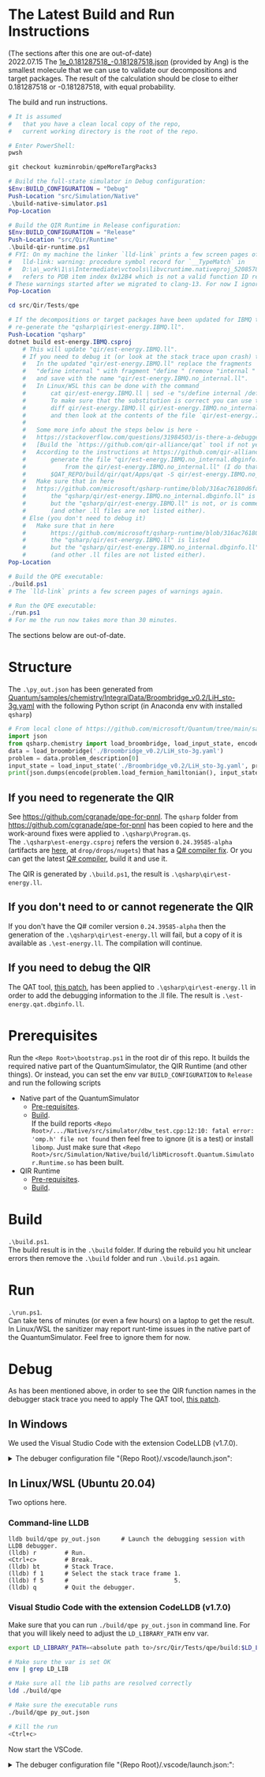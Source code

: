 # The Latest Build and Run Instructions
(The sections after this one are out-of-date)  
2022.07.15
The [1e_0.181287518_-0.181287518.json](https://github.com/microsoft/qsharp-runtime/blob/kuzminrobin/qpeMoreTargPacks3/src/Qir/Tests/qpe/1e_0.181287518_-0.181287518.json)
(provided by Ang) is the smallest molecule that we can use to validate our decompositions and target packages.
The result of the calculation should be close to either 0.181287518 or -0.181287518, with equal probability.

The build and run instructions.
```powershell
# It is assumed 
#   that you have a clean local copy of the repo,
#   current working directory is the root of the repo.

# Enter PowerShell:
pwsh

git checkout kuzminrobin/qpeMoreTargPacks3 

# Build the full-state simulator in Debug configuration:
$Env:BUILD_CONFIGURATION = "Debug"
Push-Location "src/Simulation/Native"
.\build-native-simulator.ps1
Pop-Location

# Build the QIR Runtime in Release configuration:
$Env:BUILD_CONFIGURATION = "Release"
Push-Location "src/Qir/Runtime"
.\build-qir-runtime.ps1
# FYI: On my machine the linker `lld-link` prints a few screen pages of warnings like this
#   lld-link: warning: procedure symbol record for `__TypeMatch` in 
#   D:\a\_work\1\s\Intermediate\vctools\libvcruntime.nativeproj_520857879\objr\amd64\frame.obj 
#   refers to PDB item index 0x12B4 which is not a valid function ID record
# These warnings started after we migrated to clang-13. For now I ignore those warnings.
Pop-Location

cd src/Qir/Tests/qpe

# If the decompositions or target packages have been updated for IBMQ then 
# re-generate the "qsharp\qir\est-energy.IBMQ.ll".
Push-Location "qsharp"
dotnet build est-energy.IBMQ.csproj
    # This will update "qir/est-energy.IBMQ.ll".
    # If you need to debug it (or look at the stack trace upon crash) then 
    #   In the updated "qir/est-energy.IBMQ.ll" replace the fragments 
    #   "define internal " with fragment "define " (remove "internal " from the function definitions),
    #   and save with the name "qir/est-energy.IBMQ.no_internal.ll".
    #   In Linux/WSL this can be done with the command
    #       cat qir/est-energy.IBMQ.ll | sed -e "s/define internal /define /" > qir/est-energy.IBMQ.no_internal.ll
    #       To make sure that the substitution is correct you can use the command 
    #       diff qir/est-energy.IBMQ.ll qir/est-energy.IBMQ.no_internal.ll > qir/est-energy.IBMQ.no_internal.ll.diff
    #       and then look at the contents of the file `qir/est-energy.IBMQ.no_internal.ll.diff`. 
    #
    #   Some more info about the steps below is here - 
    #   https://stackoverflow.com/questions/31984503/is-there-a-debugger-for-llvm-ir/72398082#72398082.
    #   [Build the `https://github.com/qir-alliance/qat` tool if not yet done (I have done that in WSL), and] 
    #   According to the instructions at https://github.com/qir-alliance/qat/pull/66 
    #       generate the file "qir/est-energy.IBMQ.no_internal.dbginfo.ll" 
    #           from the qir/est-energy.IBMQ.no_internal.ll" (I do that in WSL).
    #       $QAT_REPO/build/qir/qat/Apps/qat -S qir/est-energy.IBMQ.no_internal.ll > qir/est-energy.IBMQ.no_internal.dbginfo.ll
    #   Make sure that in here 
    #   https://github.com/microsoft/qsharp-runtime/blob/316ac76180d6fa33c6810389ee4443c597e11a82/src/Qir/Tests/qpe/CMakeLists.txt#L34-L39
    #       the "qsharp/qir/est-energy.IBMQ.no_internal.dbginfo.ll" is listed 
    #       but the "qsharp/qir/est-energy.IBMQ.ll" is not, or is commented out
    #       (and other .ll files are not listed either).
    # Else (you don't need to debug it)
    #   Make sure that in here 
    #       https://github.com/microsoft/qsharp-runtime/blob/316ac76180d6fa33c6810389ee4443c597e11a82/src/Qir/Tests/qpe/CMakeLists.txt#L34-L39
    #       the "qsharp/qir/est-energy.IBMQ.ll" is listed 
    #       but the "qsharp/qir/est-energy.IBMQ.no_internal.dbginfo.ll" is not, or is commented out
    #       (and other .ll files are not listed either).
Pop-Location

# Build the QPE executable:
./build.ps1
# The `lld-link` prints a few screen pages of warnings again.

# Run the QPE executable:
./run.ps1
# For me the run now takes more than 30 minutes.
```
The sections below are out-of-date.


# Structure

The `.\py_out.json` has been generated from 
[Quantum/samples/chemistry/IntegralData/Broombridge_v0.2/LiH_sto-3g.yaml](https://github.com/microsoft/Quantum/blob/main/samples/chemistry/IntegralData/Broombridge_v0.2/LiH_sto-3g.yaml)
with the following Python script
(in Anaconda env with installed `qsharp`)
```py
# From local clone of https://github.com/microsoft/Quantum/tree/main/samples/chemistry/IntegralData/
import json
from qsharp.chemistry import load_broombridge, load_input_state, encode
data = load_broombridge('./Broombridge_v0.2/LiH_sto-3g.yaml')
problem = data.problem_description[0]
input_state = load_input_state('./Broombridge_v0.2/LiH_sto-3g.yaml', problem.initial_state_suggestions[0]['Label'])
print(json.dumps(encode(problem.load_fermion_hamiltonian(), input_state)))
```

## If you need to regenerate the QIR
See https://github.com/cgranade/qpe-for-pnnl. The `qsharp` folder from https://github.com/cgranade/qpe-for-pnnl has been copied to here and the work-around fixes were applied to `.\qsharp\Program.qs`.  
The `.\qsharp\est-energy.csproj` refers the version `0.24.39585-alpha`
(artifacts are [here](https://dev.azure.com/ms-quantum-public/Microsoft%20Quantum%20(public)/_build/results?buildId=39585&view=artifacts&pathAsName=false&type=publishedArtifacts), 
at `drop/drops/nugets`)
that has a [Q# compiler fix](https://github.com/microsoft/qsharp-compiler/pull/1373).
Or you can get the latest [Q# compiler](https://github.com/microsoft/qsharp-compiler), build it and use it.

The QIR is generated by `.\build.ps1`, the result is `.\qsharp\qir\est-energy.ll`.  

## If you don't need to or cannot regenerate the QIR
If you don't have the Q# comiler version `0.24.39585-alpha` then the generation of the `.\qsharp\qir\est-energy.ll` will fail, but a copy of it is available as `.\est-energy.ll`.
The compilation will continue.

## If you need to debug the QIR
The QAT tool, [this patch](https://github.com/qir-alliance/qat/pull/66), has been applied to `.\qsharp\qir\est-energy.ll`
in order to add the debugging information to the .ll file. The result is `.\est-energy.qat.dbginfo.ll`.

# Prerequisites
Run the `<Repo Root>\bootstrap.ps1` in the root dir of this repo. It builds the required native part of the QuantumSimulator, the QIR Runtime (and other things).
Or instead, you can set the env var `BUILD_CONFIGURATION` to `Release` and run the following scripts
* Native part of the QuantumSimulator
  * [Pre-requisites](https://github.com/microsoft/qsharp-runtime/blob/main/src/Simulation/Native/prerequisites.ps1).
  * [Build](https://github.com/microsoft/qsharp-runtime/blob/main/src/Simulation/Native/build-native-simulator.ps1).  
    If the build reports `<Repo Root>/.../Native/src/simulator/dbw_test.cpp:12:10: fatal error: 'omp.h' file not found` then feel free to ignore (it is a test) or install `libomp`.
    Just make sure that `<Repo Root>/src/Simulation/Native/build/libMicrosoft.Quantum.Simulator.Runtime.so` has been built.
* QIR Runtime
  * [Pre-requisites](https://github.com/microsoft/qsharp-runtime/blob/main/src/Qir/Runtime/prerequisites.ps1).
  * [Build](https://github.com/microsoft/qsharp-runtime/blob/main/src/Qir/Runtime/build-qir-runtime.ps1).

# Build 
`.\build.ps1`.  
The build result is in the `.\build` folder. If during the rebuild you hit unclear errors then remove the `.\build` folder and run `.\build.ps1` again.

# Run

`.\run.ps1`.  
Can take tens of minutes (or even a few hours) on a laptop to get the result.
In Linux/WSL the sanitizer may report runt-time issues in the native part of the QuantumSimulator. Feel free to ignore them for now.

# Debug

As has been mentioned above, in order to see the QIR function names in the debugger stack trace you need to apply The QAT tool, [this patch](https://github.com/qir-alliance/qat/pull/66).

## In Windows

We used the Visual Studio Code with the extension CodeLLDB (v1.7.0).  

<details><summary>The debuger configuration file "{Repo Root}/.vscode/launch.json":</summary>

```json
{
    // Use IntelliSense to learn about possible attributes.
    // Hover to view descriptions of existing attributes.
    // For more information, visit: https://go.microsoft.com/fwlink/?linkid=830387
    "version": "0.2.0",
    "configurations": [
        {
            "name": "QPE", 
            "type": "lldb",
            "request": "launch",
            "cwd": "${workspaceFolder}\\src\\Qir\\Tests\\qpe", 
            "program": "${workspaceFolder}\\src\\Qir\\Tests\\qpe\\build\\qpe.exe",
            "args": ["py_out.json"],
            "environment": [
                { "name": "BUILD_CONFIGURATION", "value": "Debug" },  // Likely optional
                { "name": "PATH", "value": "../../Runtime/bin/Debug/bin;../../../Simulation/Native/build"}  // Likely optional
            ],
            "console":"integratedTerminal"
        },
    ]
}
```
</details>

## In Linux/WSL (Ubuntu 20.04)

Two options here.

### Command-line LLDB

```
lldb build/qpe py_out.json      # Launch the debugging session with LLDB debugger.
(lldb) r        # Run.
<Ctrl+c>        # Break.
(lldb) bt       # Stack Trace.
(lldb) f 1      # Select the stack trace frame 1.
(lldb) f 5      #                              5.
(lldb) q        # Quit the debugger.
```
### Visual Studio Code with the extension CodeLLDB (v1.7.0)
Make sure that you can run `./build/qpe py_out.json` in command line. For that you will likely need to adjust the `LD_LIBRARY_PATH` env var. 
```sh
export LD_LIBRARY_PATH=<absolute path to>/src/Qir/Tests/qpe/build:$LD_LIBRARY_PATH

# Make sure the var is set OK
env | grep LD_LIB

# Make sure all the lib paths are resolved correctly
ldd ./build/qpe

# Make sure the executable runs
./build/qpe py_out.json

# Kill the run
<Ctrl+c>
```
Now start the VSCode.  

<details><summary>The debuger configuration file "{Repo Root}/.vscode/launch.json:":</summary>

```json
{
    // Use IntelliSense to learn about possible attributes.
    // Hover to view descriptions of existing attributes.
    // For more information, visit: https://go.microsoft.com/fwlink/?linkid=830387
    "version": "0.2.0",
    "configurations": [
        {
            "type": "lldb",
            "request": "launch",
            "name": "QPE",
            "program": "${workspaceFolder}/src/Qir/Tests/qpe/build/qpe",
            "args": ["py_out.json"],
            "cwd": "${workspaceFolder}/src/Qir/Tests/qpe",
            //"environment": [
            //    { "name": "LD_LIBRARY_PATH", "value": "/mnt/c/ed/dev/QSharpCompiler/qsharp-runtime/qsharp-runtime_WSL/src/Qir/Tests/qpe/build" },
            //    { "name": "PATH", "value": "/mnt/c/ed/dev/QSharpCompiler/qsharp-runtime/qsharp-runtime_WSL/src/Qir/Tests/qpe/build"}
            //]
        }
    ]
}
```
</details>
